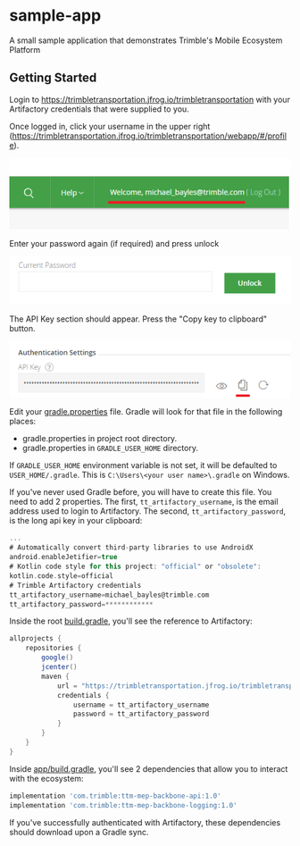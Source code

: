 # sample-app

A small sample application that demonstrates Trimble's Mobile Ecosystem Platform

## Getting Started

Login to https://trimbletransportation.jfrog.io/trimbletransportation with your Artifactory credentials that were supplied to you.

Once logged in, click your username in the upper right (https://trimbletransportation.jfrog.io/trimbletransportation/webapp/#/profile).

![alt text](doc/profile.png "Artifactory profile link")

Enter your password again (if required) and press unlock

![alt text](doc/unlock.png "Artifactory unlock button")

The API Key section should appear. Press the "Copy key to clipboard" button.

![alt text](doc/api-key.png "Artifactory api key")

Edit your [gradle.properties](https://docs.gradle.org/current/userguide/build_environment.html#sec:gradle_configuration_properties) file.
Gradle will look for that file in the following places:
* gradle.properties in project root directory.
* gradle.properties in `GRADLE_USER_HOME` directory.

If `GRADLE_USER_HOME` environment variable is not set, it will be defaulted to `USER_HOME/.gradle`. This is `C:\Users\<your user name>\.gradle` on Windows.

If you've never used Gradle before, you will have to create this file. You need to add 2 properties. The first, `tt_artifactory_username`, is the email address used to login to Artifactory. The second, `tt_artifactory_password`, is the long api key in your clipboard:

```gradle
...
# Automatically convert third-party libraries to use AndroidX
android.enableJetifier=true
# Kotlin code style for this project: "official" or "obsolete":
kotlin.code.style=official
# Trimble Artifactory credentials
tt_artifactory_username=michael_bayles@trimble.com
tt_artifactory_password=************
```

Inside the root [build.gradle](build.gradle), you'll see the reference to Artifactory:

```gradle
allprojects {
    repositories {
        google()
        jcenter()
        maven {
            url = "https://trimbletransportation.jfrog.io/trimbletransportation/ttm-mvn-mobile-ecosystem"
            credentials {
                username = tt_artifactory_username
                password = tt_artifactory_password
            }
        }
    }
}
```

Inside [app/build.gradle](app/build.gradle), you'll see 2 dependencies that allow you to interact with the ecosystem:

```gradle
implementation 'com.trimble:ttm-mep-backbone-api:1.0'
implementation 'com.trimble:ttm-mep-backbone-logging:1.0'
```

If you've successfully authenticated with Artifactory, these dependencies should download upon a Gradle sync.